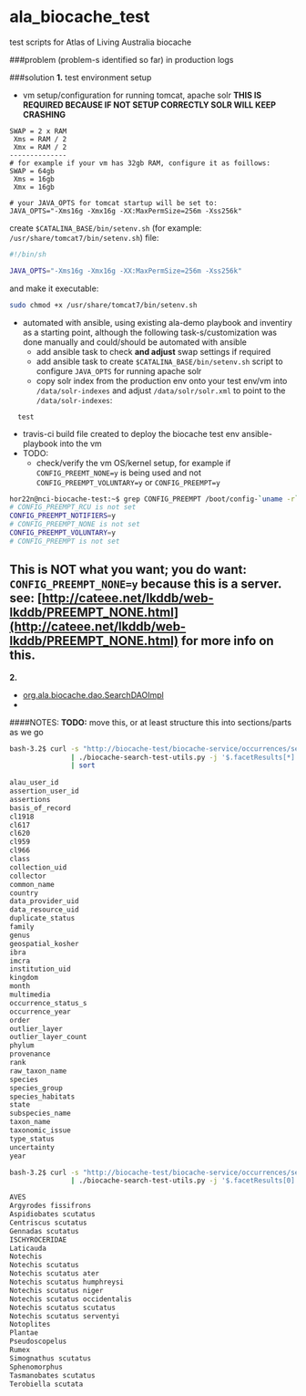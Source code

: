 # ala_biocache_test
test scripts for Atlas of Living Australia biocache

###problem
(problem-s identified so far)
in production logs 

###solution
**1.** test environment setup
* vm setup/configuration for running tomcat, apache solr **THIS IS REQUIRED BECAUSE IF NOT SETUP CORRECTLY SOLR WILL KEEP CRASHING**
```
SWAP = 2 x RAM
 Xms = RAM / 2
 Xmx = RAM / 2
--------------
# for example if your vm has 32gb RAM, configure it as foillows:
SWAP = 64gb
 Xms = 16gb
 Xmx = 16gb

# your JAVA_OPTS for tomcat startup will be set to:
JAVA_OPTS="-Xms16g -Xmx16g -XX:MaxPermSize=256m -Xss256k"
```
create `$CATALINA_BASE/bin/setenv.sh` (for example: `/usr/share/tomcat7/bin/setenv.sh`) file:
```BASH
#!/bin/sh

JAVA_OPTS="-Xms16g -Xmx16g -XX:MaxPermSize=256m -Xss256k"

```
and make it executable:
```BASH
sudo chmod +x /usr/share/tomcat7/bin/setenv.sh
```
* automated with ansible, using existing ala-demo playbook and inventiry as a starting point, although the following task-s/customization was done manually and could/should be automated with ansible
  - add ansible task to check **and adjust** swap settings if required
  - add ansible task to create `$CATALINA_BASE/bin/setenv.sh` script to configure `JAVA_OPTS` for running apache solr
  - copy solr index from the production env onto your test env/vm into `/data/solr-indexes` and adjust `/data/solr/solr.xml` to point to the `/data/solr-indexes`:
```
  test
  ```
  
* travis-ci build file created to deploy the biocache test env ansible-playbook into the vm
* TODO:
  - check/verify the vm OS/kernel setup, for example if `CONFIG_PREEMT_NONE=y` is being used and not `CONFIG_PREEMPT_VOLUNTARY=y` or `CONFIG_PREEMPT=y`
```BASH
hor22n@nci-biocache-test:~$ grep CONFIG_PREEMPT /boot/config-`uname -r`
# CONFIG_PREEMPT_RCU is not set
CONFIG_PREEMPT_NOTIFIERS=y
# CONFIG_PREEMPT_NONE is not set
CONFIG_PREEMPT_VOLUNTARY=y
# CONFIG_PREEMPT is not set
```
This is **NOT** what you want; you do want: `CONFIG_PREEMPT_NONE=y` because this is a server. see: [http://cateee.net/lkddb/web-lkddb/PREEMPT_NONE.html](http://cateee.net/lkddb/web-lkddb/PREEMPT_NONE.html) for more info on this.
  - 

**2.** 
* [org.ala.biocache.dao.SearchDAOImpl](https://github.com/AtlasOfLivingAustralia/biocache-service/blob/master/src/main/java/au/org/ala/biocache/dao/SearchDAOImpl.java)
* 


####NOTES:
**TODO:** move this, or at least structure this into sections/parts as we go

```BASH
bash-3.2$ curl -s "http://biocache-test/biocache-service/occurrences/search?q=text:scutatus" \
               | ./biocache-search-test-utils.py -j '$.facetResults[*].fieldName' \
			   | sort
			   
alau_user_id
assertion_user_id
assertions
basis_of_record
cl1918
cl617
cl620
cl959
cl966
class
collection_uid
collector
common_name
country
data_provider_uid
data_resource_uid
duplicate_status
family
genus
geospatial_kosher
ibra
imcra
institution_uid
kingdom
month
multimedia
occurrence_status_s
occurrence_year
order
outlier_layer
outlier_layer_count
phylum
provenance
rank
raw_taxon_name
species
species_group
species_habitats
state
subspecies_name
taxon_name
taxonomic_issue
type_status
uncertainty
year
```

```BASH
bash-3.2$ curl -s "http://biocache-test/biocache-service/occurrences/search?q=text:scutatus" \
               | ./biocache-search-test-utils.py -j '$.facetResults[0].fieldResult[*].label'

AVES
Argyrodes fissifrons
Aspidiobates scutatus
Centriscus scutatus
Gennadas scutatus
ISCHYROCERIDAE
Laticauda
Notechis
Notechis scutatus
Notechis scutatus ater
Notechis scutatus humphreysi
Notechis scutatus niger
Notechis scutatus occidentalis
Notechis scutatus scutatus
Notechis scutatus serventyi
Notoplites
Plantae
Pseudoscopelus
Rumex
Simognathus scutatus
Sphenomorphus
Tasmanobates scutatus
Terobiella scutata
```
